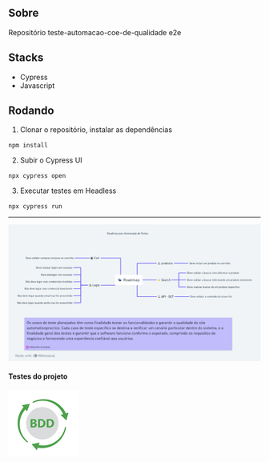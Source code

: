 ## Sobre

Repositório teste-automacao-coe-de-qualidade e2e

## Stacks
- Cypress
- Javascript

## Rodando

1. Clonar o repositório, instalar as dependências
```
npm install
```

2. Subir o Cypress UI
```
npx cypress open 
```

3. Executar testes em Headless
```
npx cypress run 
```


---

![Alt Text](image/roadmap.png)



<p align="center">
  <h4>Testes do projeto</h4>
  <a href="BDD.md">
    <img src="image/bdd.png" alt="Alt Text" />
  </a>
</p>







